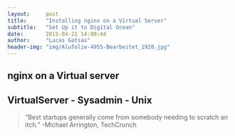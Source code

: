 ```yaml
---
layout:     post
title:      "Installing nginx on a Virtual Server"
subtitle:   "Set Up it to Digital Ocean"
date:       2015-04-21 14:00:44
author:     "Lucas Gatsas"
header-img: "img/Alufolie-4955-Bearbeitet_1920.jpg"
---
```


<h2 class="section-heading"><strong>nginx on a Virtual server</strong> </h2>
<h2 class="section-heading">VirtualServer - Sysadmin - Unix </h2>






<blockquote>
“Best startups generally come from somebody needing to scratch an itch.” -Michael Arrington, TechCrunch 
</blockquote>

